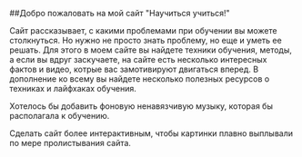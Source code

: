 ##Добро пожаловать на мой сайт "Научиться учиться!"

Сайт рассказывает, с какими проблемами при обучении вы можете столкнуться. Но нужно не просто знать проблему, но еще и уметь ее решать. Для этого в моем сайте вы найдете техники обучения, методы, а если вы вдруг заскучаете, на сайте есть несколько интересных фактов и видео, котрые вас замотивируют двигаться вперед. В дополнение ко всему вы найдете несколько полезных ресурсов о техниках и лайфхаках обучения.



Хотелось бы добавить фоновую ненавязчивую музыку, которая бы располагала к обучению.

Сделать сайт более интерактивным, чтобы картинки плавно выплывали по мере пролистывания сайта.
